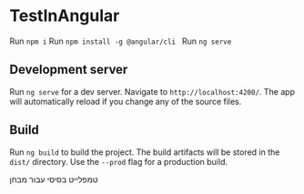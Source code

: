 # TestInAngular

Run `npm i`
Run `npm install -g @angular/cli `
Run `ng serve`

## Development server

Run `ng serve` for a dev server. Navigate to `http://localhost:4200/`. The app will automatically reload if you change any of the source files.

## Build

Run `ng build` to build the project. The build artifacts will be stored in the `dist/` directory. Use the `--prod` flag for a production build.

טמפלייט בסיסי עבור מבחן

